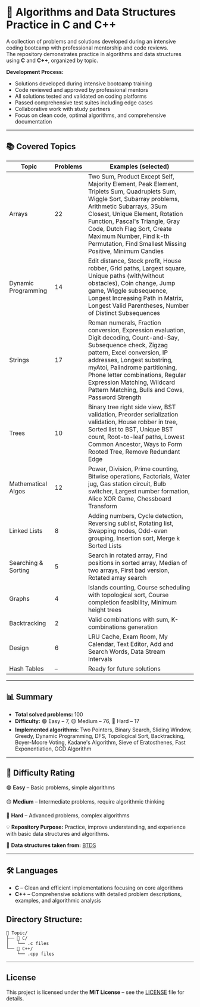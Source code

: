 # 🧩 Algorithms and Data Structures Practice in C and C++

A collection of problems and solutions developed during an intensive coding bootcamp with professional mentorship and code reviews.  
The repository demonstrates practice in algorithms and data structures using **C** and **C++**, organized by topic.

**Development Process:**
- Solutions developed during intensive bootcamp training
- Code reviewed and approved by professional mentors
- All solutions tested and validated on coding platforms
- Passed comprehensive test suites including edge cases
- Collaborative work with study partners
- Focus on clean code, optimal algorithms, and comprehensive documentation

---

## 📚 Covered Topics

| Topic              | Problems | Examples (selected) |
|--------------------|----------|---------------------|
| Arrays             | 22       | Two Sum, Product Except Self, Majority Element, Peak Element, Triplets Sum, Quadruplets Sum, Wiggle Sort, Subarray problems, Arithmetic Subarrays, 3Sum Closest, Unique Element, Rotation Function, Pascal's Triangle, Gray Code, Dutch Flag Sort, Create Maximum Number, Find k-th Permutation, Find Smallest Missing Positive, Minimum Candies |
| Dynamic Programming| 14       | Edit distance, Stock profit, House robber, Grid paths, Largest square, Unique paths (with/without obstacles), Coin change, Jump game, Wiggle subsequence, Longest Increasing Path in Matrix, Longest Valid Parentheses, Number of Distinct Subsequences |
| Strings            | 17       | Roman numerals, Fraction conversion, Expression evaluation, Digit decoding, Count-and-Say, Subsequence check, Zigzag pattern, Excel conversion, IP addresses, Longest substring, myAtoi, Palindrome partitioning, Phone letter combinations, Regular Expression Matching, Wildcard Pattern Matching, Bulls and Cows, Password Strength |
| Trees              | 10       | Binary tree right side view, BST validation, Preorder serialization validation, House robber in tree, Sorted list to BST, Unique BST count, Root-to-leaf paths, Lowest Common Ancestor, Ways to Form Rooted Tree, Remove Redundant Edge |
| Mathematical Algos | 12       | Power, Division, Prime counting, Bitwise operations, Factorials, Water jug, Gas station circuit, Bulb switcher, Largest number formation, Alice XOR Game, Chessboard Transform |
| Linked Lists       | 8        | Adding numbers, Cycle detection, Reversing sublist, Rotating list, Swapping nodes, Odd-even grouping, Insertion sort, Merge k Sorted Lists |
| Searching & Sorting| 5        | Search in rotated array, Find positions in sorted array, Median of two arrays, First bad version, Rotated array search |
| Graphs             | 4        | Islands counting, Course scheduling with topological sort, Course completion feasibility, Minimum height trees |
| Backtracking       | 2        | Valid combinations with sum, K-combinations generation |
| Design             | 6        | LRU Cache, Exam Room, My Calendar, Text Editor, Add and Search Words, Data Stream Intervals |
| Hash Tables        | –        | Ready for future solutions |

---

## 📊 Summary

- **Total solved problems:** 100  
- **Difficulty:** 🟢 Easy – 7, 🟡 Medium – 76, 🔴 Hard – 17  
- **Implemented algorithms:** Two Pointers, Binary Search, Sliding Window, Greedy, Dynamic Programming, DFS, Topological Sort, Backtracking, Boyer-Moore Voting, Kadane's Algorithm, Sieve of Eratosthenes, Fast Exponentiation, GCD Algorithm  

---


## 🎯 Difficulty Rating

🟢 **Easy** – Basic problems, simple algorithms  

🟡 **Medium** – Intermediate problems, require algorithmic thinking  

🔴 **Hard** – Advanced problems, complex algorithms  

💡 **Repository Purpose:** Practice, improve understanding, and experience with basic data structures and algorithms.

🔗 **Data structures taken from:** [BTDS](https://github.com/KamaTechOrg/BTDS)

---

## 🛠️ Languages

- **C** – Clean and efficient implementations focusing on core algorithms  
- **C++** – Comprehensive solutions with detailed problem descriptions, examples, and algorithmic analysis  

## Directory Structure:
```
📁 Topic/
├── 📁 C/
│   └── .c files
└── 📁 C++/
    └── .cpp files
```

---
## License

This project is licensed under the **MIT License** – see the [LICENSE](LICENSE) file for details.
